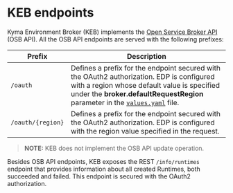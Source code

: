 # KEB endpoints

Kyma Environment Broker (KEB) implements the [Open Service Broker API](https://github.com/openservicebrokerapi/servicebroker/blob/v2.14/spec.md) (OSB API). All the OSB API endpoints are served with the following prefixes:

| Prefix | Description |
|---|---|
| `/oauth` | Defines a prefix for the endpoint secured with the OAuth2 authorization. EDP is configured with a region whose default value is specified under the **broker.defaultRequestRegion** parameter in the [`values.yaml`](https://github.com/kyma-project/control-plane/blob/main/resources/kcp/charts/kyma-environment-broker/values.yaml) file. |
| `/oauth/{region}` | Defines a prefix for the endpoint secured with the OAuth2 authorization. EDP is configured with the region value specified in the request. |

> **NOTE:** KEB does not implement the OSB API update operation.

Besides OSB API endpoints, KEB exposes the REST `/info/runtimes` endpoint that provides information about all created Runtimes, both succeeded and failed. This endpoint is secured with the OAuth2 authorization.
